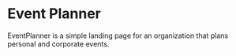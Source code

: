 # Event Planner

EventPlanner is a simple landing page for an organization that plans personal and corporate events.
